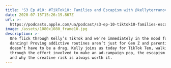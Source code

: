```yaml
---
title: 'S3 Ep #10: #TikTok10: Families and Escapism with @kellyterranova'
date: 2020-07-15T15:26:19.867Z
url: >-
  https://podcasts.apple.com/ua/podcast/s3-ep-10-tiktok10-families-escapism-kellyterranova/id1449998981?i=1000484940180
image: /assets/1080x1080_frame10.jpg
description: >-
  One flick through Kelly’s TikTok and we’re immediately in the mood for
  dancing! Proving addictive routines aren’t just for Gen Z and parenting
  doesn’t have to be a drag, Kelly joins us today for TikTok Ten, walking us
  through the effort involved to make an ad-campaign pop, the escapism of TikTok
  and why the creative risk is always worth it.
---
```


